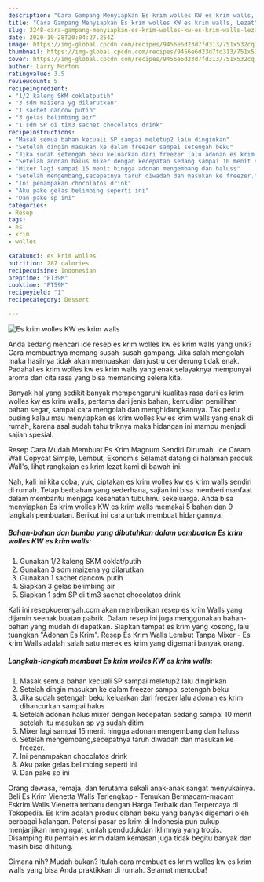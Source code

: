 ```yaml
---
description: "Cara Gampang Menyiapkan Es krim wolles KW es krim walls, Lezat"
title: "Cara Gampang Menyiapkan Es krim wolles KW es krim walls, Lezat"
slug: 3248-cara-gampang-menyiapkan-es-krim-wolles-kw-es-krim-walls-lezat
date: 2020-10-28T20:04:27.254Z
image: https://img-global.cpcdn.com/recipes/9456e6d23d7fd313/751x532cq70/es-krim-wolles-kw-es-krim-walls-foto-resep-utama.jpg
thumbnail: https://img-global.cpcdn.com/recipes/9456e6d23d7fd313/751x532cq70/es-krim-wolles-kw-es-krim-walls-foto-resep-utama.jpg
cover: https://img-global.cpcdn.com/recipes/9456e6d23d7fd313/751x532cq70/es-krim-wolles-kw-es-krim-walls-foto-resep-utama.jpg
author: Larry Morton
ratingvalue: 3.5
reviewcount: 5
recipeingredient:
- "1/2 kaleng SKM coklatputih"
- "3 sdm maizena yg dilarutkan"
- "1 sachet dancow putih"
- "3 gelas belimbing air"
- "1 sdm SP di tim3 sachet chocolatos drink"
recipeinstructions:
- "Masak semua bahan kecuali SP sampai meletup2 lalu dinginkan"
- "Setelah dingin masukan ke dalam freezer sampai setengah beku"
- "Jika sudah setengah beku keluarkan dari freezer lalu adonan es krim dihancurkan sampai halus"
- "Setelah adonan halus mixer dengan kecepatan sedang sampai 10 menit setelah itu masukan sp yg sudah ditim"
- "Mixer lagi sampai 15 menit hingga adonan mengembang dan haluss"
- "Setelah mengembang,secepatnya taruh diwadah dan masukan ke freezer."
- "Ini penampakan chocolatos drink"
- "Aku pake gelas belimbing seperti ini"
- "Dan pake sp ini"
categories:
- Resep
tags:
- es
- krim
- wolles

katakunci: es krim wolles 
nutrition: 287 calories
recipecuisine: Indonesian
preptime: "PT39M"
cooktime: "PT59M"
recipeyield: "1"
recipecategory: Dessert

---
```



![Es krim wolles KW es krim walls](https://img-global.cpcdn.com/recipes/9456e6d23d7fd313/751x532cq70/es-krim-wolles-kw-es-krim-walls-foto-resep-utama.jpg)

Anda sedang mencari ide resep es krim wolles kw es krim walls yang unik? Cara membuatnya memang susah-susah gampang. Jika salah mengolah maka hasilnya tidak akan memuaskan dan justru cenderung tidak enak. Padahal es krim wolles kw es krim walls yang enak selayaknya mempunyai aroma dan cita rasa yang bisa memancing selera kita.

Banyak hal yang sedikit banyak mempengaruhi kualitas rasa dari es krim wolles kw es krim walls, pertama dari jenis bahan, kemudian pemilihan bahan segar, sampai cara mengolah dan menghidangkannya. Tak perlu pusing kalau mau menyiapkan es krim wolles kw es krim walls yang enak di rumah, karena asal sudah tahu triknya maka hidangan ini mampu menjadi sajian spesial.

Resep Cara Mudah Membuat Es Krim Magnum Sendiri Dirumah. Ice Cream Wall Copycat Simple, Lembut, Ekonomis Selamat datang di halaman produk Wall&#39;s, lihat rangkaian es krim lezat kami di bawah ini.


Nah, kali ini kita coba, yuk, ciptakan es krim wolles kw es krim walls sendiri di rumah. Tetap berbahan yang sederhana, sajian ini bisa memberi manfaat dalam membantu menjaga kesehatan tubuhmu sekeluarga. Anda bisa menyiapkan Es krim wolles KW es krim walls memakai 5 bahan dan 9 langkah pembuatan. Berikut ini cara untuk membuat hidangannya.

<!--inarticleads1-->

##### Bahan-bahan dan bumbu yang dibutuhkan dalam pembuatan Es krim wolles KW es krim walls:

1. Gunakan 1/2 kaleng SKM coklat/putih
1. Gunakan 3 sdm maizena yg dilarutkan
1. Gunakan 1 sachet dancow putih
1. Siapkan 3 gelas belimbing air
1. Siapkan 1 sdm SP di tim3 sachet chocolatos drink


Kali ini resepkuerenyah.com akan memberikan resep es krim Walls yang dijamin seenak buatan pabrik. Dalam resep ini juga menggunakan bahan-bahan yang mudah di dapatkan. Siapkan tempat es krim yang kosong, lalu tuangkan &#34;Adonan Es Krim&#34;. Resep Es Krim Walls Lembut Tanpa Mixer - Es krim Walls adalah salah satu merek es krim yang digemari banyak orang. 

<!--inarticleads2-->

##### Langkah-langkah membuat Es krim wolles KW es krim walls:

1. Masak semua bahan kecuali SP sampai meletup2 lalu dinginkan
1. Setelah dingin masukan ke dalam freezer sampai setengah beku
1. Jika sudah setengah beku keluarkan dari freezer lalu adonan es krim dihancurkan sampai halus
1. Setelah adonan halus mixer dengan kecepatan sedang sampai 10 menit setelah itu masukan sp yg sudah ditim
1. Mixer lagi sampai 15 menit hingga adonan mengembang dan haluss
1. Setelah mengembang,secepatnya taruh diwadah dan masukan ke freezer.
1. Ini penampakan chocolatos drink
1. Aku pake gelas belimbing seperti ini
1. Dan pake sp ini


Orang dewasa, remaja, dan terutama sekali anak-anak sangat menyukainya. Beli Es Krim Vienetta Walls Terlengkap - Temukan Bermacam-macam Eskrim Walls Vienetta terbaru dengan Harga Terbaik dan Terpercaya di Tokopedia. Es krim adalah produk olahan beku yang banyak digemari oleh berbagai kalangan. Potensi pasar es krim di Indonesia pun cukup menjanjikan mengingat jumlah pendudukdan iklimnya yang tropis. Disamping itu pemain es krim dalam kemasan juga tidak begitu banyak dan masih bisa dihitung. 

Gimana nih? Mudah bukan? Itulah cara membuat es krim wolles kw es krim walls yang bisa Anda praktikkan di rumah. Selamat mencoba!

